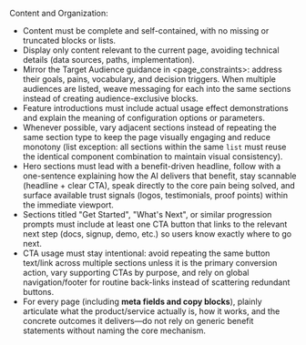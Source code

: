 Content and Organization:

- Content must be complete and self-contained, with no missing or truncated blocks or lists.
- Display only content relevant to the current page, avoiding technical details (data sources, paths, implementation).
- Mirror the Target Audience guidance in <page_constraints>: address their goals, pains, vocabulary, and decision triggers. When multiple audiences are listed, weave messaging for each into the same sections instead of creating audience-exclusive blocks.
- Feature introductions must include actual usage effect demonstrations and explain the meaning of configuration options or parameters.
- Whenever possible, vary adjacent sections instead of repeating the same section type to keep the page visually engaging and reduce monotony (list exception: all sections within the same `list` must reuse the identical component combination to maintain visual consistency).
- Hero sections must lead with a benefit-driven headline, follow with a one-sentence explaining how the AI delivers that benefit, stay scannable (headline + clear CTA), speak directly to the core pain being solved, and surface available trust signals (logos, testimonials, proof points) within the immediate viewport.
- Sections titled "Get Started", "What's Next", or similar progression prompts must include at least one CTA button that links to the relevant next step (docs, signup, demo, etc.) so users know exactly where to go next.
- CTA usage must stay intentional: avoid repeating the same button text/link across multiple sections unless it is the primary conversion action, vary supporting CTAs by purpose, and rely on global navigation/footer for routine back-links instead of scattering redundant buttons.
- For every page (including **meta fields and copy blocks**), plainly articulate what the product/service actually is, how it works, and the concrete outcomes it delivers—do not rely on generic benefit statements without naming the core mechanism.
